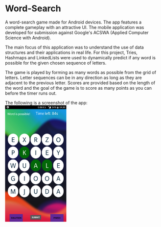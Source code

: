 # Word-Search
A word-search game made for Android devices. The app features a complete gameplay with an attractive UI. The mobile application was developed for submission against Google's ACSWA (Applied Computer Science with Android).

The main focus of this application was to understand the use of data structures and their applications in real life. For this project, Tries, Hashmaps and LinkedLists were used to dynamically predict if any word is possible for the given chosen sequence of letters.

The game is played by forming as many words as possible from the grid of letters. Letter sequences can be in any direction as long as they are adjacent to the previous letter. Scores are provided based on the length of the word and the goal of the game is to score as many points as you can before the timer runs out.

The following is a screenshot of the app:
<br />
<img src="ss.png" width="200px" height="380px" />
